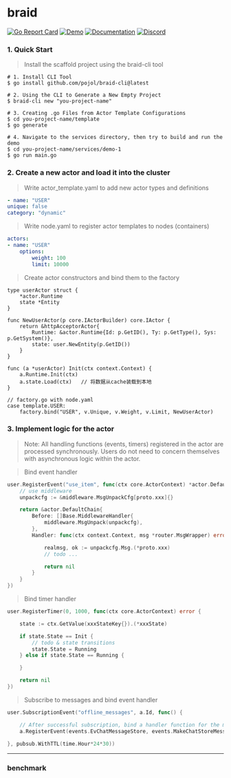 # braid
> 

[![Go Report Card](https://goreportcard.com/badge/github.com/pojol/braid?style=flat-square)](https://goreportcard.com/report/github.com/pojol/braid)
[![Demo](https://img.shields.io/badge/demo-braid--demo-brightgreen?style=flat-square)](https://github.com/pojol/braid-demo)
[![Documentation](https://img.shields.io/badge/Documentation-Available-brightgreen)](https://pojol.github.io/braid/#/)
[![Discord](https://img.shields.io/discord/1210543471593791488?color=7289da&label=Discord&logo=discord&style=flat-square)](https://discord.gg/yXJgTrkWxT)

### 1. Quick Start
> Install the scaffold project using the braid-cli tool

```shell
# 1. Install CLI Tool
$ go install github.com/pojol/braid-cli@latest

# 2. Using the CLI to Generate a New Empty Project
$ braid-cli new "you-project-name"

# 3. Creating .go Files from Actor Template Configurations
$ cd you-project-name/template
$ go generate

# 4. Navigate to the services directory, then try to build and run the demo
$ cd you-project-name/services/demo-1
$ go run main.go
```

### 2. Create a new actor and load it into the cluster
> Write actor_template.yaml to add new actor types and definitions

```yaml
- name: "USER"
unique: false
category: "dynamic"
```
> Write node.yaml to register actor templates to nodes (containers)

```yaml
actors:
- name: "USER"
    options:
        weight: 100
        limit: 10000
```
> Create actor constructors and bind them to the factory

```golang
type userActor struct {
    *actor.Runtime
    state *Entity
}

func NewUserActor(p core.IActorBuilder) core.IActor {
    return &httpAcceptorActor{
        Runtime: &actor.Runtime{Id: p.GetID(), Ty: p.GetType(), Sys: p.GetSystem()},
        state: user.NewEntity(p.GetID())
    }
}

func (a *userActor) Init(ctx context.Context) {
    a.Runtime.Init(ctx)
    a.state.Load(ctx)   // 将数据从cache装载到本地
}

// factory.go with node.yaml
case template.USER:
    factory.bind("USER", v.Unique, v.Weight, v.Limit, NewUserActor)
```

### 3. Implement logic for the actor
> Note: All handling functions (events, timers) registered in the actor are processed synchronously. Users do not need to concern themselves with asynchronous logic within the actor.

> Bind event handler
```go
user.RegisterEvent("use_item", func(ctx core.ActorContext) *actor.DefaultChain {
    // use middleware
    unpackcfg := &middleware.MsgUnpackCfg[proto.xxx]{}

    return &actor.DefaultChain{
        Before: []Base.MiddlewareHandler{
            middleware.MsgUnpack(unpackcfg),
        },
        Handler: func(ctx context.Context, msg *router.MsgWrapper) error {

            realmsg, ok := unpackcfg.Msg.(*proto.xxx)
            // todo ...

            return nil
        }
    }
})
```
> Bind timer handler
```go
user.RegisterTimer(0, 1000, func(ctx core.ActorContext) error {

    state := ctx.GetValue(xxxStateKey{}).(*xxxState)

    if state.State == Init {
        // todo & state transitions
        state.State = Running
    } else if state.State == Running {

    }

    return nil
})
```
> Subscribe to messages and bind event handler
```go
user.SubscriptionEvent("offline_messages", a.Id, func() {

    // After successful subscription, bind a handler function for the message
    a.RegisterEvent(events.EvChatMessageStore, events.MakeChatStoreMessage)
    
}, pubsub.WithTTL(time.Hour*24*30))
```


---

### benchmark
